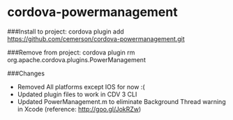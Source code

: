 cordova-powermanagement
=======================

###Install to project:
cordova plugin add https://github.com/cemerson/cordova-powermanagement.git

###Remove from project:
cordova plugin rm org.apache.cordova.plugins.PowerManagement

###Changes
- Removed All platforms except IOS for now :(
- Updated plugin files to work in CDV 3 CLI
- Updated PowerManagement.m to eliminate Background Thread warning in Xcode (reference: http://goo.gl/JokRZw)
